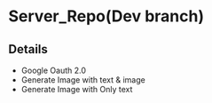 # Server_Repo(Dev branch)

## Details
- Google Oauth 2.0
- Generate Image with text & image
- Generate Image with Only text

